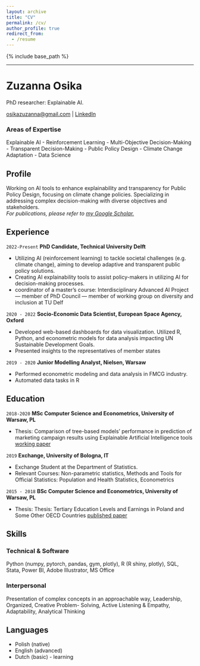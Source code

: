 ```yaml
---
layout: archive
title: "CV"
permalink: /cv/
author_profile: true
redirect_from:
  - /resume
---
```


{% include base_path %}


---
# Zuzanna Osika
PhD researcher: Explainable AI.

<div id="webaddress">
<a href="osikazuzanna@gmail.com">osikazuzanna@gmail.com</a>
| <a href="linkedin.com/zuzanna-osika">LinkedIn</a>
</div>


### Areas of Expertise

Explainable AI - Reinforcement Learning - Multi-Objective Decision-Making - Transparent Decision-Making - Public Policy Design - Climate Change Adaptation - Data Science

## Profile

Working on AI tools to enhance explainability and transparency for Public Policy Design, focusing on climate change policies. Specializing in addressing complex decision-making with diverse objectives and stakeholders. <br> 
*For publications, please refer to [my Google Scholar.](https://scholar.google.com/citations?user=R2OlncAAAAAJ&hl=en)*



## Experience 

`2022-Present`
__PhD Candidate, Technical University Delft__ <br>
- Utilizing AI (reinforcement learning) to tackle societal challenges (e.g. climate change), aiming to develop adaptive and
transparent public policy solutions.<br>
- Creating AI explainability tools to assist policy-makers in utilizing AI for decision-making processes. <br>
- coordinator of a master’s course: Interdisciplinary Advanced AI Project — member of PhD Council — member of working group
on diversity and inclusion at TU Delf

`2020 - 2022`
__Socio-Economic Data Scientist, European Space Agency, Oxford__ <br>


- Developed web-based dashboards for data visualization. Utilized R, Python, and econometric models for data analysis impacting
UN Sustainable Development Goals. <br>
- Presented insights to the representatives of member states


`2019 - 2020`
__Junior Modelling Analyst, Nielsen, Warsaw__ <br>

- Performed econometric modeling and data analysis in FMCG industry.
- Automated data tasks in R




## Education

`2018-2020`
__MSc Computer Science and Econometrics, University of Warsaw, PL__ <br>

- Thesis: Comparison of tree-based models’ performance in prediction of
marketing campaign results using Explainable Artificial Intelligence tools [working paper](https://www.researchgate.net/profile/Marcin-Chlebus/publication/341914621_COMPARISON_OF_TREE-BASED_MODELS_PERFORMANCE_IN_PREDICTION_OF_MARKETING_CAMPAIGN_RESULTS_USING_EXPLAINABLE_ARTIFICIAL_INTELLIGENCE_TOOLS_MARCIN_CHLEBUS_ZUZANNA_OSIKA_UNIVERSITY_OF_WARSAW_FACULTY_OF_ECO/links/5ed95c3492851c9c5e815902/COMPARISON-OF-TREE-BASED-MODELS-PERFORMANCE-IN-PREDICTION-OF-MARKETING-CAMPAIGN-RESULTS-USING-EXPLAINABLE-ARTIFICIAL-INTELLIGENCE-TOOLS-MARCIN-CHLEBUS-ZUZANNA-OSIKA-UNIVERSITY-OF-WARSAW-FACULTY-OF-ECO.pdf)



`2019`
__Exchange, University of Bologna, IT__ <br>

- Exchange Student at the Department of Statistics. 
- Relevant Courses: Non-parametric statistics, Methods and Tools for Official Statistics: Population and Health Statistics, Econometrics


`2015 - 2018`
__BSc Computer Science and Econometrics, University of Warsaw, PL__ <br>

- Thesis: Thesis: Tertiary Education Levels and Earnings in Poland and Some Other OECD Countries [published paper](https://cejsh.icm.edu.pl/cejsh/element/bwmeta1.element.cejsh-5b87fcbd-ad57-46be-a5c4-ef60f7278194)



## Skills

### Technical & Software
Python (numpy, pytorch, pandas, gym, plotly), R (R shiny, plotly), SQL, Stata, Power BI,
Adobe Illustrator, MS Office 

### Interpersonal 
Presentation of complex concepts in an approachable way, Leadership, Organized, Creative Problem-
Solving, Active Listening & Empathy, Adaptability, Analytical Thinking

## Languages

- Polish (native)
- English (advanced)
- Dutch (basic) - learning



